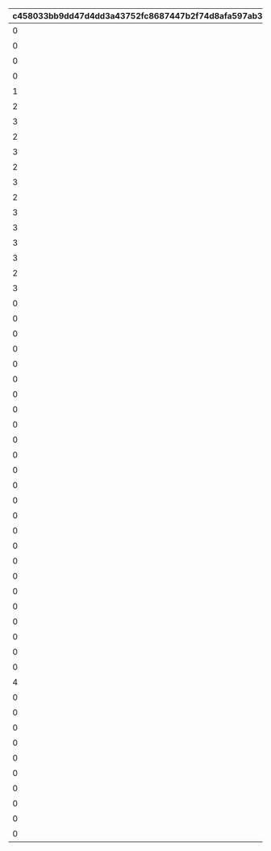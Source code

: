 |c458033bb9dd47d4dd3a43752fc8687447b2f74d8afa597ab3162ca45c5b9fab|f836ccb296711dbeafe053335aff3d38737a601cddd90c37d846c39b04e553f0|22cf497054895c74300a8438b75c74c1cffe055b40696d3dfeedbac45d52fcf7|7cee882d5bbb8351c675f192dbbc6a4a554c5e9b52d0514ede5642046da0a409|27cfd45b55665f73242f2029fbd004e3e6222fdf3d228d2e122180e44fd1b46b|f33c010f958b16fd3e1134befe6879a172116d70bf7432a94f246f268f2140e5|153d921f6be1024aa510ff2aaed114f524a11ef15f2da2099a19f36d90ad72c8|0166bc170792539eba6e3424410d682e3d77e87c47e7cf45e1aa8991ae7e5259|0ba55aa3684e69ae6a289fc7242041ef7638fdeb2b8ce82351d7670b3626e3bd|2dc6e3a9a37cff01000fe4fda13ab9d8a3aad833e607159a38b9f1205e365d72|9441986c99556db417153d490bca1298e89683a69dff3c3aa0083496cf611032|
| --- | --- | --- | --- | --- | --- | --- | --- | --- | --- | --- |
|0|10|2016/09/01 15:00:00|2023/02/16 4:59:59|0|0|0|2|530100|スタートダッシュログインキャンペーン|20000|
|0|10|2023/02/16 5:00:00|2099/01/01 23:59:00|0|0|0|2|530100|スタートダッシュログインキャンペーン|20001|
|0|15|2016/04/01 15:00:00|2099/01/01 23:59:00|0|0|0|3|0|ログインボーナス|30000|
|0|1|2016/09/01 15:00:00|2017/01/01 23:59:00|0|0|0|4|0|CM放映記念ログインボーナス第1弾|40000|
|1|10|2018/08/15 5:00:00|2018/09/01 4:59:59|0|0|0|4|500160|Half Anniversary ログインキャンペーン|40001|
|2|10|2018/12/09 5:00:00|2018/12/22 4:59:59|0|0|0|4|40003|グラブルコラボログインボーナス|40003|
|3|10|2019/01/20 5:00:00|2019/01/31 4:59:59|0|0|0|4|40004|マナリアフレンズ放送応援ログインキャンペーン|40004|
|2|10|2019/03/28 5:00:00|2019/04/25 4:59:59|0|0|0|4|40005|Shadowverseコラボログインボーナス|40005|
|3|10|2020/04/06 5:00:00|2020/04/16 4:59:59|0|0|0|4|40006|アニメ放送記念 スタンプログインキャンペーン|40006|
|2|10|2020/11/10 5:00:00|2020/11/22 4:59:59|0|0|0|4|40007|復刻Re:ゼロコラボ開催記念 スタンプログインキャンペーン|40007|
|3|10|2020/12/01 5:00:00|2020/12/14 4:59:59|0|0|0|4|40008|ドラガリアロスト 応援ログインキャンペーン|40008|
|2|10|2021/03/08 5:00:00|2021/03/25 4:59:59|0|0|0|4|40009|復刻デレステコラボ開催記念 スタンプログインキャンペーン|40009|
|3|10|2022/01/11 5:00:00|2022/04/07 4:59:59|0|0|0|4|40010|アニメ放送記念 スタンプログインキャンペーン|40010|
|3|6|2023/02/13 5:00:00|2023/02/19 4:59:59|0|0|0|4|531200|メインストーリー第3部開始記念ログインキャンペーン|40011|
|3|8|2023/09/27 5:00:00|2023/10/30 4:59:59|0|0|0|4|40012|TANITAコラボログインキャンペーン|40012|
|3|1|2024/02/14 5:00:00|2024/03/01 4:59:59|0|0|0|4|40013|2024年バレンタイン記念プレゼント|40013|
|2|2|2024/08/14 5:00:00|2024/09/11 4:59:59|0|0|0|4|40014|銀だこハイボール酒場コラボログインキャンペーン|40014|
|3|5|2024/08/10 5:00:00|2099/01/01 23:59:00|0|0|0|4|40015|カムバックログインボーナス|40015|
|0|7|2019/01/01 5:00:00|2019/01/11 4:59:59|0|0|1|6|500553|謹賀新年 お正月ログインボーナス|60000|
|0|7|2020/01/01 5:00:00|2020/01/11 4:59:59|0|0|1|6|500553|謹賀新年 お正月ログインボーナス|60001|
|0|7|2021/01/01 5:00:00|2021/01/11 4:59:59|0|0|1|6|500553|謹賀新年 お正月ログインボーナス|60002|
|0|7|2022/01/01 5:00:00|2022/01/11 4:59:59|0|0|1|6|500553|謹賀新年 お正月ログインボーナス|60003|
|0|7|2023/01/01 5:00:00|2023/01/11 4:59:59|0|0|1|6|500553|謹賀新年 お正月ログインボーナス|60004|
|0|7|2024/01/01 5:00:00|2024/01/11 4:59:59|0|0|1|6|500553|謹賀新年 お正月ログインボーナス|60005|
|0|5|2025/01/01 5:00:00|2025/01/11 4:59:59|0|0|1|6|500553|謹賀新年 お正月ログインボーナス|60006|
|0|2|2018/12/24 5:00:00|2018/12/26 4:59:59|0|1|0|7|500160|クリスマスログインボーナス|70000|
|0|3|2019/01/01 5:00:00|2019/01/04 4:59:59|0|2|0|7|500160|あけおめログインボーナス|70001|
|0|2|2019/12/24 5:00:00|2019/12/26 4:59:59|0|1|0|7|500160|クリスマスログインボーナス|70002|
|0|3|2020/01/01 5:00:00|2020/01/04 4:59:59|0|2|0|7|500160|三が日特別ログインボーナス|70003|
|0|2|2020/12/24 5:00:00|2020/12/26 4:59:59|0|1|0|7|500160|クリスマスログインボーナス|70004|
|0|3|2021/01/01 5:00:00|2021/01/04 4:59:59|0|2|0|7|500160|三が日特別ログインボーナス|70005|
|0|2|2021/12/24 5:00:00|2021/12/26 4:59:59|0|1|0|7|500160|クリスマスログインボーナス|70006|
|0|3|2022/01/01 5:00:00|2022/01/04 4:59:59|0|2|0|7|500160|三が日特別ログインボーナス|70007|
|0|2|2022/12/24 5:00:00|2022/12/26 4:59:59|0|1|0|7|500160|クリスマスログインボーナス|70008|
|0|1|2023/01/01 5:00:00|2023/01/04 4:59:59|0|2|0|7|500160|元日特別ログインボーナス|70009|
|0|1|2023/12/24 5:00:00|2023/12/25 4:59:59|0|1|0|7|500160|クリスマスログインボーナス|70010|
|0|1|2024/01/01 5:00:00|2024/01/04 4:59:59|0|2|0|7|500160|元日特別ログインボーナス|70011|
|0|1|2023/12/25 5:00:00|2023/12/26 4:59:59|0|1|0|7|500160|クリスマスログインボーナス|70012|
|0|1|2025/01/01 5:00:00|2025/01/04 4:59:59|0|2|0|7|500160|元日特別ログインボーナス|70013|
|0|1|2024/12/24 5:00:00|2024/12/25 4:59:59|0|1|0|7|500160|クリスマスログインボーナス|70014|
|0|1|2024/12/25 5:00:00|2024/12/26 4:59:59|0|1|0|7|500160|クリスマスログインボーナス|70015|
|0|1|2025/03/31 12:00:00|2025/04/23 4:59:59|0|1|0|7|500160|『AIだ！勇気だ！ギガンティックローチェ』MV閲覧|70016|
|0|15|2019/01/31 5:00:00|2019/02/15 4:59:59|1|0|0|8|0|1st Anniversary カウントダウンログインボーナス|80001|
|4|15|2020/01/31 5:00:00|2020/02/15 4:59:59|0|0|0|4|80002|2nd Anniversary カウントダウンログインボーナス|80002|
|0|15|2020/08/01 5:00:00|2020/08/16 4:59:59|1|0|0|8|0|2.5 Year Anniversary カウントダウンログインボーナス|80003|
|0|17|2021/01/30 5:00:00|2021/02/16 4:59:59|1|1|0|10|0|3rd Anniversary カウントダウンログインボーナス|80004|
|0|15|2021/08/01 5:00:00|2021/08/16 4:59:59|1|0|0|8|0|3.5 Year Anniversary カウントダウンログインボーナス|80005|
|0|17|2022/01/30 5:00:00|2022/02/16 4:59:59|1|1|0|10|0|4th Anniversary カウントダウンログインボーナス|80006|
|0|15|2022/08/01 5:00:00|2022/08/16 4:59:59|1|1|0|10|0|4.5 Year Anniversary カウントダウンログインボーナス|80007|
|0|16|2023/01/31 5:00:00|2023/02/16 4:59:59|1|1|0|10|0|5th Anniversary カウントダウンログインボーナス|80008|
|0|15|2023/08/01 5:00:00|2023/08/16 4:59:59|1|1|0|10|0|5.5 Year Anniversary カウントダウンログインボーナス|80009|
|0|16|2024/01/31 5:00:00|2024/02/16 4:59:59|1|1|0|10|0|6th Anniversary カウントダウンログインボーナス|80010|
|0|15|2024/08/01 5:00:00|2024/08/16 4:59:59|1|1|0|10|0|6.5 Year Anniversary カウントダウンログインボーナス|80011|
|0|8|2025/02/08 5:00:00|2025/02/16 4:59:59|1|1|0|10|0|7th Year Anniversary カウントダウンログインボーナス|80012|